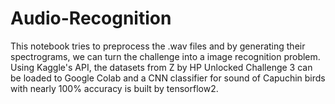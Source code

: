 # Audio-Recognition

This notebook tries to preprocess the .wav files and by generating their spectrograms, we can turn the challenge into a image recognition problem.
Using Kaggle's API, the datasets from Z by HP Unlocked Challenge 3 can be loaded to Google Colab and a CNN classifier for sound of Capuchin birds with nearly 100% accuracy is built by tensorflow2.
